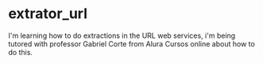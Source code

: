 # extrator_url
I'm learning how to do extractions in the URL web services, 
i'm being tutored with professor Gabriel Corte from Alura Cursos online about how to do this.
